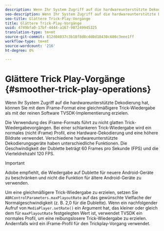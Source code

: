 ```yaml
---
description: Wenn Ihr System Zugriff auf die hardwareunterstützte Dekodierung hat, können Sie mit dem iFrame-Format eine gleichmäßigere Trick-Wiedergabe als mit der reinen Software TVSDK-Implementierung erzielen.
seo-description: Wenn Ihr System Zugriff auf die hardwareunterstützte Dekodierung hat, können Sie mit dem iFrame-Format eine gleichmäßigere Trick-Wiedergabe als mit der reinen Software TVSDK-Implementierung erzielen.
seo-title: Glättere Trick-Play-Vorgänge
title: Glättere Trick-Play-Vorgänge
uuid: 4749bfa0-17bf-4444-a167-987249945325
translation-type: tm+mt
source-git-commit: 812d04037c3b18f8d8cdd0d18430c686c3eee1ff
workflow-type: tm+mt
source-wordcount: '216'
ht-degree: 0%

---
```



# Glättere Trick Play-Vorgänge {#smoother-trick-play-operations}

Wenn Ihr System Zugriff auf die hardwareunterstützte Dekodierung hat, können Sie mit dem iFrame-Format eine gleichmäßigere Trick-Wiedergabe als mit der reinen Software TVSDK-Implementierung erzielen.

<!--<a id="section_3DBFD7A3D1C7453096D3D3885E786263"></a>-->

Die Verwendung des iFrame-Formats führt zu nicht glatten Trick-Wiedergabevorgängen. Bei einer schlankeren Trick-Wiedergabe wird ein normales (nicht iFrame) Profil, eine Hardware-Dekodierung und eine höhere Bildrate verwendet. Verschiedene hardwareunterstützte Dekodierungsgeräte haben unterschiedliche Funktionen. Die Geschwindigkeit der Dublette beträgt 60 Frames pro Sekunde (FPS) und die Vierteldrehzahl 120 FPS.

>[!IMPORTANT]
>
>Adobe empfiehlt, die Wiedergabe auf Dublette für neuere Android-Geräte zu beschränken und nicht die Funktion für ältere Android-Geräte zu verwenden.

Um eine gleichmäßigere Trick-Wiedergabe zu erzielen, setzen Sie `ABRControlParameters.maxPlayoutRate` auf das gewünschte Vielfache der Normalgeschwindigkeit (z. B. 2,0 für die Dublette). Wenn ein nachfolgender Aufruf von `MediaPlayer.setRate()` ein Argument hat, das kleiner oder gleich dem für `maxPlayoutRate` festgelegten Wert ist, verwendet TVSDK ein normales Profil, um eine reibungslosere Trick-Wiedergabe zu erzielen. Andernfalls wird ein iFrame-Profil für den Trickplay-Vorgang verwendet.
